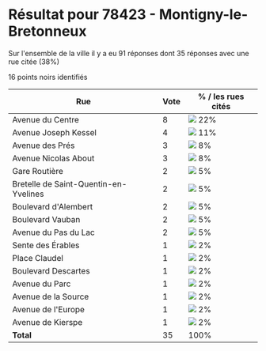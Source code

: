 # Résultat pour 78423 - Montigny-le-Bretonneux

Sur l'ensemble de la ville il y a eu 91 réponses dont 35 réponses avec une rue citée (38%)

16 points noirs identifiés

| Rue | Vote | % / les rues cités|
|-----|------|-------------------|
| Avenue du Centre | 8 | <img src="../../img/bar_22.gif" />&nbsp;22%|
| Avenue Joseph Kessel | 4 | <img src="../../img/bar_11.gif" />&nbsp;11%|
| Avenue des Prés | 3 | <img src="../../img/bar_8.gif" />&nbsp;8%|
| Avenue Nicolas About | 3 | <img src="../../img/bar_8.gif" />&nbsp;8%|
| Gare Routière | 2 | <img src="../../img/bar_5.gif" />&nbsp;5%|
| Bretelle de Saint-Quentin-en-Yvelines | 2 | <img src="../../img/bar_5.gif" />&nbsp;5%|
| Boulevard d'Alembert | 2 | <img src="../../img/bar_5.gif" />&nbsp;5%|
| Boulevard Vauban | 2 | <img src="../../img/bar_5.gif" />&nbsp;5%|
| Avenue du Pas du Lac | 2 | <img src="../../img/bar_5.gif" />&nbsp;5%|
| Sente des Érables | 1 | <img src="../../img/bar_2.gif" />&nbsp;2%|
| Place Claudel | 1 | <img src="../../img/bar_2.gif" />&nbsp;2%|
| Boulevard Descartes | 1 | <img src="../../img/bar_2.gif" />&nbsp;2%|
| Avenue du Parc | 1 | <img src="../../img/bar_2.gif" />&nbsp;2%|
| Avenue de la Source | 1 | <img src="../../img/bar_2.gif" />&nbsp;2%|
| Avenue de l'Europe | 1 | <img src="../../img/bar_2.gif" />&nbsp;2%|
| Avenue de Kierspe | 1 | <img src="../../img/bar_2.gif" />&nbsp;2%|
| **Total** | 35 | 100%|
